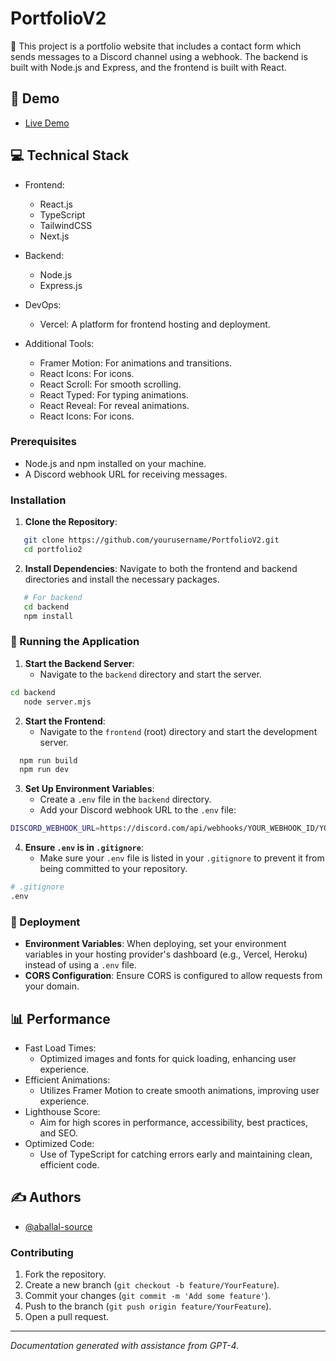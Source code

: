 # PortfolioV2
🧐 This project is a portfolio website that includes a contact form which sends messages to a Discord channel using a webhook. The backend is built with Node.js and Express, and the frontend is built with React.

## 🎥 Demo
- [Live Demo](https://portfolio2-plum-three.vercel.app/)

## 💻 Technical Stack
- Frontend:
  - React.js
  - TypeScript
  - TailwindCSS
  - Next.js

- Backend:
  - Node.js
  - Express.js

- DevOps:
  - Vercel: A platform for frontend hosting and deployment.

- Additional Tools:
  - Framer Motion: For animations and transitions.
  - React Icons: For icons.
  - React Scroll: For smooth scrolling.
  - React Typed: For typing animations.
  - React Reveal: For reveal animations.
  - React Icons: For icons.

### Prerequisites

- Node.js and npm installed on your machine.
- A Discord webhook URL for receiving messages.

### Installation

1. **Clone the Repository**:
```bash
   git clone https://github.com/yourusername/PortfolioV2.git
   cd portfolio2
```

2. **Install Dependencies**:
   Navigate to both the frontend and backend directories and install the necessary packages.

```bash
   # For backend
   cd backend
   npm install
```

### 🏁 Running the Application
1. **Start the Backend Server**:
   - Navigate to the `backend` directory and start the server.
```bash
cd backend
   node server.mjs
```
2. **Start the Frontend**:
   - Navigate to the `frontend` (root) directory and start the development server. 
```bash
  npm run build
  npm run dev
```
3. **Set Up Environment Variables**:
   - Create a `.env` file in the `backend` directory.
   - Add your Discord webhook URL to the `.env` file:

```bash
DISCORD_WEBHOOK_URL=https://discord.com/api/webhooks/YOUR_WEBHOOK_ID/YOUR_WEBHOOK_TOKEN
```

4. **Ensure `.env` is in `.gitignore`**:
   - Make sure your `.env` file is listed in your `.gitignore` to prevent it from being committed to your repository.

```bash
# .gitignore
.env
```

### 🚀 Deployment

- **Environment Variables**: When deploying, set your environment variables in your hosting provider's dashboard (e.g., Vercel, Heroku) instead of using a `.env` file.
- **CORS Configuration**: Ensure CORS is configured to allow requests from your domain.

## 📊 Performance
- Fast Load Times:
  - Optimized images and fonts for quick loading, enhancing user experience.
- Efficient Animations:
  - Utilizes Framer Motion to create smooth animations, improving user experience.
- Lighthouse Score: 
  - Aim for high scores in performance, accessibility, best practices, and SEO.
- Optimized Code:
  - Use of TypeScript for catching errors early and maintaining clean, efficient code.

## ✍️ Authors
- [@aballal-source](https://github.com/aballal-source)

### Contributing

1. Fork the repository.
2. Create a new branch (`git checkout -b feature/YourFeature`).
3. Commit your changes (`git commit -m 'Add some feature'`).
4. Push to the branch (`git push origin feature/YourFeature`).
5. Open a pull request.

---

*Documentation generated with assistance from GPT-4.*
